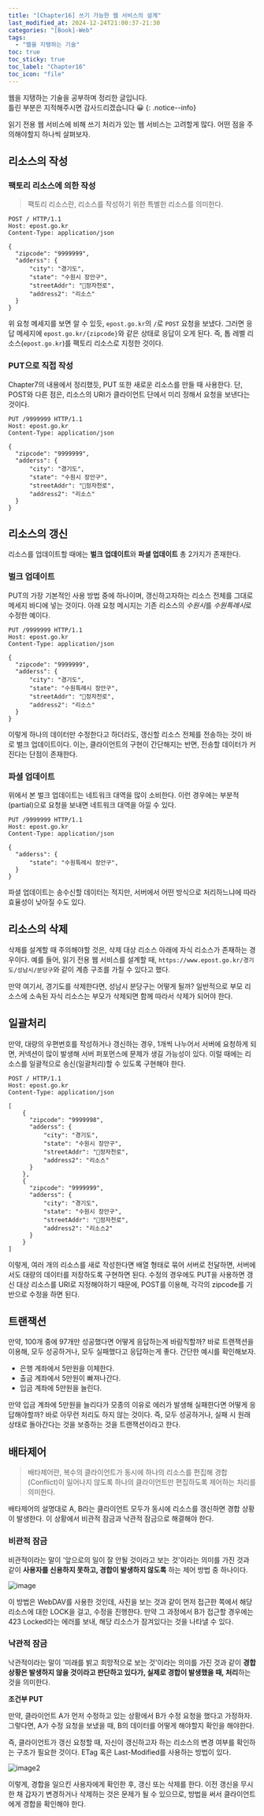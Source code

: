 ```yaml
---
title: "[Chapter16] 쓰기 가능한 웹 서비스의 설계"
last_modified_at: 2024-12-24T21:00:37-21:30
categories: "[Book]-Web"
tags:
  - "웹을 지탱하는 기술"
toc: true
toc_sticky: true
toc_label: "Chapter16"
toc_icon: "file"
---
```


웹을 지탱하는 기술을 공부하며 정리한 글입니다.<br>
틀린 부분은 지적해주시면 감사드리겠습니다 😀
{: .notice--info}

읽기 전용 웹 서비스에 비해 쓰기 처리가 있는 웹 서비스는 고려할게 많다. 어떤 점을 주의해야할지 하나씩 살펴보자.

## 리소스의 작성

### 팩토리 리소스에 의한 작성

> 팩토리 리소스란, 리소스를 작성하기 위한 특별한 리소스를 의미한다.

```
POST / HTTP/1.1
Host: epost.go.kr
Content-Type: application/json

{
  "zipcode": "9999999",
  "adderss": {
	  "city": "경기도",
	  "state": "수원시 장안구",
	  "streetAddr": "정자천로",
	  "address2": "리소스"
  }
}
```

위 요청 메세지를 보면 알 수 있듯, `epost.go.kr`의 `/`로 `POST` 요청을 보냈다. 그러면 응답 메세지에 `epost.go.kr/{zipcode}`와 같은 상태로 응답이 오게 된다. 즉, 톱 레벨 리소스(`epost.go.kr`)를 팩토리 리소스로 지정한 것이다.

### PUT으로 직접 작성

Chapter7의 내용에서 정리했듯, PUT 또한 새로운 리소스를 만들 때 사용한다. 단, POST와 다른 점은, 리소스의 URI가 클라이언트 단에서 미리 정해서 요청을 보낸다는 것이다.

```
PUT /9999999 HTTP/1.1
Host: epost.go.kr
Content-Type: application/json

{
  "zipcode": "9999999",
  "adderss": {
	  "city": "경기도",
	  "state": "수원시 장안구",
	  "streetAddr": "정자천로",
	  "address2": "리소스"
  }
}
```

## 리소스의 갱신

리소스를 업데이트할 때에는 **벌크 업데이트**와 **파셜 업데이트** 총 2가지가 존재한다.

### 벌크 업데이트

PUT의 가장 기본적인 사용 방법 중에 하나이며, 갱신하고자하는 리소스 전체를 그대로 메세지 바디에 넣는 것이다. 아래 요청 메시지는 기존 리소스의 *수원시*를 *수원특례시*로 수정한 예이다.

```
PUT /9999999 HTTP/1.1
Host: epost.go.kr
Content-Type: application/json

{
  "zipcode": "9999999",
  "adderss": {
	  "city": "경기도",
	  "state": "수원특례시 장안구",
	  "streetAddr": "정자천로",
	  "address2": "리소스"
  }
}
```

이렇게 하나의 데이터만 수정한다고 하더라도, 갱신할 리소스 전체를 전송하는 것이 바로 벌크 업데이트이다. 이는, 클라이언트의 구현이 간단해지는 반면, 전송할 데이터가 커진다는 단점이 존재한다.

### 파셜 업데이트

위에서 본 벌크 업데이트는 네트워크 대역을 많이 소비한다. 이런 경우에는 부분적(partial)으로 요청을 보내면 네트워크 대역을 아낄 수 있다.

```
PUT /9999999 HTTP/1.1
Host: epost.go.kr
Content-Type: application/json

{
  "adderss": {
	  "state": "수원특례시 장안구",
  }
}
```

파셜 업데이트는 송수신할 데이터는 적지만, 서버에서 어떤 방식으로 처리하느냐에 따라 효율성이 낮아질 수도 있다.

## 리소스의 삭제

삭제를 설계할 때 주의해야할 것은, 삭제 대상 리소스 아래에 자식 리소스가 존재하는 경우이다. 예를 들어, 읽기 전용 웹 서비스를 설계할 때, `https://www.epost.go.kr/경기도/성남시/분당구`와 같이 계층 구조를 가질 수 있다고 했다.

만약 여기서, 경기도를 삭제한다면, 성남시 분당구는 어떻게 될까? 일반적으로 부모 리소스에 소속된 자식 리소스는 부모가 삭제되면 함께 따라서 삭제가 되어야 한다.

## 일괄처리

만약, 대량의 우편번호를 작성하거나 갱신하는 경우, 1개씩 나누어서 서버에 요청하게 되면, 커넥션이 많이 발생해 서버 퍼포먼스에 문제가 생길 가능성이 있다. 이럴 때에는 리소스를 일괄적으로 송신(일괄처리)할 수 있도록 구현해야 한다.

```
POST / HTTP/1.1
Host: epost.go.kr
Content-Type: application/json

[
	{
	  "zipcode": "9999998",
	  "adderss": {
		  "city": "경기도",
		  "state": "수원시 장안구",
		  "streetAddr": "정자천로",
		  "address2": "리소스"
	  }
	},
	{
	  "zipcode": "9999999",
	  "adderss": {
		  "city": "경기도",
		  "state": "수원시 장안구",
		  "streetAddr": "정자천로",
		  "address2": "리소스2"
	  }
	}
]
```

이렇게, 여러 개의 리소스를 새로 작성한다면 배열 형태로 묶어 서버로 전달하면, 서버에서도 대량의 데이터를 저장하도록 구현하면 된다. 수정의 경우에도 PUT을 사용하면 갱신 대상 리소스를 URI로 지정해야하기 때문에, POST를 이용해, 각각의 zipcode를 기반으로 수정을 하면 된다.

## 트랜잭션

만약, 100개 중에 97개만 성공했다면 어떻게 응답하는게 바람직할까? 바로 트랜잭션을 이용해, 모두 성공하거나, 모두 실패했다고 응답하는게 좋다. 간단한 예시를 확인해보자.

- 은행 계좌에서 5만원을 이체한다.
- 출금 계좌에서 5만원이 빠져나간다.
- 입금 계좌에 5만원을 늘린다.

만약 입금 계좌에 5만원을 늘리다가 모종의 이유로 에러가 발생해 실패한다면 어떻게 응답해야할까? 바로 아무런 처리도 하지 않는 것이다. 즉, 모두 성공하거나, 실패 시 원래 상태로 돌아간다는 것을 보증하는 것을 트랜잭션이라고 한다.

## 배타제어

> 배타제어란, 복수의 클라이언트가 동시에 하나의 리소스를 편집해 경합(Conflict)이 일어나지 않도록 하나의 클라이언트만 편집하도록 제어하는 처리를 의미한다.

배타제어의 설명대로 A, B라는 클라이언트 모두가 동시에 리소스를 갱신하면 경합 상황이 발생한다. 이 상황에서 비관적 잠금과 낙관적 잠금으로 해결해야 한다.

### 비관적 잠금

비관적이라는 말이 '앞으로의 일이 잘 안될 것이라고 보는 것'이라는 의미를 가진 것과 같이 **사용자를 신용하지 못하고, 경합이 발생하지 않도록** 하는 제어 방법 중 하나이다.

![image](https://github.com/user-attachments/assets/fe22d8e3-36ac-4841-8e2e-e455a241fb42)

이 방법은 WebDAV를 사용한 것인데, 사진을 보는 것과 같이 먼저 접근한 쪽에서 해당 리소스에 대한 LOCK을 걸고, 수정을 진행한다. 만약 그 과정에서 B가 접근할 경우에는 423 Locked라는 에러를 보내, 해당 리소스가 잠겨있다는 것을 나타낼 수 있다.

### 낙관적 잠금

낙관적이라는 말이 '미래를 밝고 희망적으로 보는 것'이라는 의미를 가진 것과 같이 **경합 상황은 발생하지 않을 것이라고 판단하고 있다가, 실제로 경합이 발생했을 때, 처리**하는 것을 의미한다.

**조건부 PUT**

만약, 클라이언트 A가 먼저 수정하고 있는 상황에서 B가 수정 요청을 했다고 가정하자. 그렇다면, A가 수정 요청을 보냈을 때, B의 데이터를 어떻게 해야할지 확인을 해야한다.

즉, 클라이언트가 갱신 요청할 때, 자신이 갱신하고자 하는 리소스의 변경 여부를 확인하는 구조가 필요한 것이다. ETag 혹은 Last-Modified를 사용하는 방법이 있다.

![image2](https://github.com/user-attachments/assets/97a79224-0054-4753-9313-72b9d49b7519)

이렇게, 경합을 일으킨 사용자에게 확인한 후, 갱신 또는 삭제를 한다. 이전 갱신을 무시한 채 갑자기 변경하거나 삭제하는 것은 문제가 될 수 있으므로, 방법을 써서 클라이언트에게 경합을 확인해야 한다.
